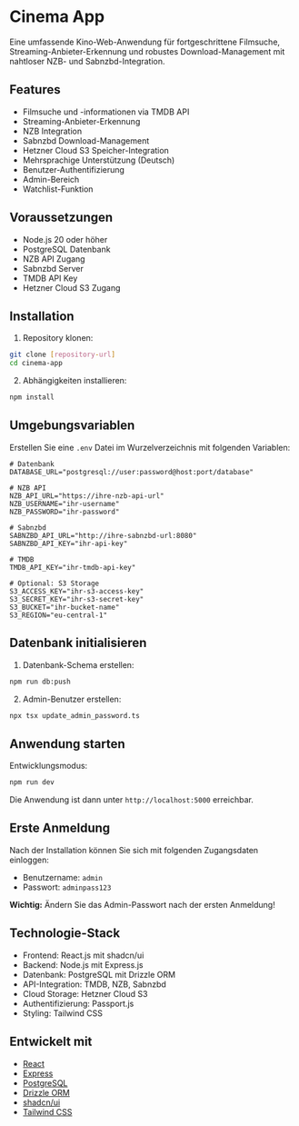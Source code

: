 # Cinema App

Eine umfassende Kino-Web-Anwendung für fortgeschrittene Filmsuche, Streaming-Anbieter-Erkennung und robustes Download-Management mit nahtloser NZB- und Sabnzbd-Integration.

## Features

- Filmsuche und -informationen via TMDB API
- Streaming-Anbieter-Erkennung
- NZB Integration
- Sabnzbd Download-Management
- Hetzner Cloud S3 Speicher-Integration
- Mehrsprachige Unterstützung (Deutsch)
- Benutzer-Authentifizierung
- Admin-Bereich
- Watchlist-Funktion

## Voraussetzungen

- Node.js 20 oder höher
- PostgreSQL Datenbank
- NZB API Zugang
- Sabnzbd Server
- TMDB API Key
- Hetzner Cloud S3 Zugang

## Installation

1. Repository klonen:
```bash
git clone [repository-url]
cd cinema-app
```

2. Abhängigkeiten installieren:
```bash
npm install
```

## Umgebungsvariablen

Erstellen Sie eine `.env` Datei im Wurzelverzeichnis mit folgenden Variablen:

```env
# Datenbank
DATABASE_URL="postgresql://user:password@host:port/database"

# NZB API
NZB_API_URL="https://ihre-nzb-api-url"
NZB_USERNAME="ihr-username"
NZB_PASSWORD="ihr-password"

# Sabnzbd
SABNZBD_API_URL="http://ihre-sabnzbd-url:8080"
SABNZBD_API_KEY="ihr-api-key"

# TMDB
TMDB_API_KEY="ihr-tmdb-api-key"

# Optional: S3 Storage
S3_ACCESS_KEY="ihr-s3-access-key"
S3_SECRET_KEY="ihr-s3-secret-key"
S3_BUCKET="ihr-bucket-name"
S3_REGION="eu-central-1"
```

## Datenbank initialisieren

1. Datenbank-Schema erstellen:
```bash
npm run db:push
```

2. Admin-Benutzer erstellen:
```bash
npx tsx update_admin_password.ts
```

## Anwendung starten

Entwicklungsmodus:
```bash
npm run dev
```

Die Anwendung ist dann unter `http://localhost:5000` erreichbar.

## Erste Anmeldung

Nach der Installation können Sie sich mit folgenden Zugangsdaten einloggen:

- Benutzername: `admin`
- Passwort: `adminpass123`

**Wichtig:** Ändern Sie das Admin-Passwort nach der ersten Anmeldung!

## Technologie-Stack

- Frontend: React.js mit shadcn/ui
- Backend: Node.js mit Express.js
- Datenbank: PostgreSQL mit Drizzle ORM
- API-Integration: TMDB, NZB, Sabnzbd
- Cloud Storage: Hetzner Cloud S3
- Authentifizierung: Passport.js
- Styling: Tailwind CSS

## Entwickelt mit

- [React](https://reactjs.org/)
- [Express](https://expressjs.com/)
- [PostgreSQL](https://www.postgresql.org/)
- [Drizzle ORM](https://orm.drizzle.team/)
- [shadcn/ui](https://ui.shadcn.com/)
- [Tailwind CSS](https://tailwindcss.com/)
